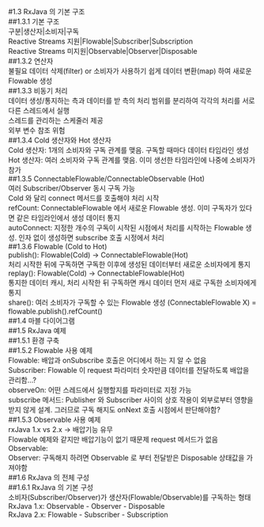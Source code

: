 #1.3 RxJava 의 기본 구조  
  ##1.3.1 기본 구조  
구분|생산자|소비자|구독  
Reactive Streams 지원|Flowable|Subscriber|Subscription  
Reactive Streams 미지원|Observable|Observer|Disposable  
  ##1.3.2 연산자  
    불필요 데이터 삭제(filter) or 소비자가 사용하기 쉽게 데이터 변환(map) 하여 새로운 Flowable 생성  
  ##1.3.3 비동기 처리  
    데이터 생성/통지하는 측과 데이터를 받 측의 처리 범위를 분리하여 각각의 처리를 서로 다른 스레드에서 실행  
    스레드를 관리하는 스케줄러 제공  
    외부 변수 참조 위험  
  ##1.3.4 Cold 생산자와 Hot 생산자  
    Cold 생산자: 1개의 소비자와 구독 관계를 맺음. 구독할 때마다 데이터 타임라인 생성  
    Hot 생산자: 여러 소비자와 구독 관계를 맺음. 이미 생선한 타임라인에 나중에 소비자가 참가  
  ##1.3.5 ConnectableFlowable/ConnectableObservable (Hot)  
    여러 Subscriber/Observer 동시 구독 가능  
    Cold 와 달리 connect 메서드를 호출해야 처리 시작  
    refCount: ConnectableFlowable 에서 새로운 Flowable 생성. 이미 구독자가 있다면 같은 타임라인에서 생성 데이터 통지  
    autoConnect: 지정한 개수의 구독이 시작된 시점에서 처리를 시작하는 Flowable 생성. 인자 없이 생성하면 subscribe 호출 시정에서 처리  
  ##1.3.6 Flowable (Cold to Hot)  
    publish(): Flowable(Cold) -> ConnectableFlowable(Hot)   
               처리 시작한 뒤에 구독하면 구독한 이후에 생성된 데이터부터 새로운 소비자에게 통지  
    replay(): Flowable(Cold) -> ConnectableFlowable(Hot)  
              통지한 데이터 캐시, 처리 시작한 뒤 구독하면 캐시 데이터 먼저 새로 구독한 소비자에게 통지  
    share(): 여러 소비자가 구독할 수 있는 Flowable 생성 (ConnectableFlowable X) = flowable.publish().refCount()  
##1.4 마블 다이어그램  
##1.5 RxJava 예제  
  ##1.5.1 환경 구축  
  ##1.5.2 Flowable 사용 예제  
    Flowable: 배압과 onSubscribe 호출은 어디에서 하는 지 알 수 없음  
    Subscriber: Flowable 이 request 파라미터 숫자만큼 데이터를 전달하도록 배압을 관리함...?  
    observeOn: 어떤 스레드에서 실행할지를 파라미터로 지정 가능  
    subscribe 메서드: Publisher 와 Subscriber 사이의 상호 작용이 외부로부터 영향을 받지 않게 설계. 그러므로 구독 해지도 onNext 호출 시점에서 판단해야함?  
  ##1.5.3 Observable 사용 예제  
    rxJava 1.x vs 2.x -> 배압기능 유무  
    Flowable 예제와 같지만 배압기능이 없기 때문제 request 메서드가 없음  
    Observable:   
    Observer: 구독해지 하려면 Observable 로 부터 전달받은 Disposable 상태값을 가져야함  
##1.6 RxJava 의 전체 구성  
  ##1.6.1 RxJava 의 기본 구성  
    소비자(Subscriber/Observer)가 생산자(Flowable/Observable)를 구독하는 형태  
    RxJava 1.x: Observable - Observer - Disposable  
    RxJava 2.x: Flowable - Subscriber - Subscription  